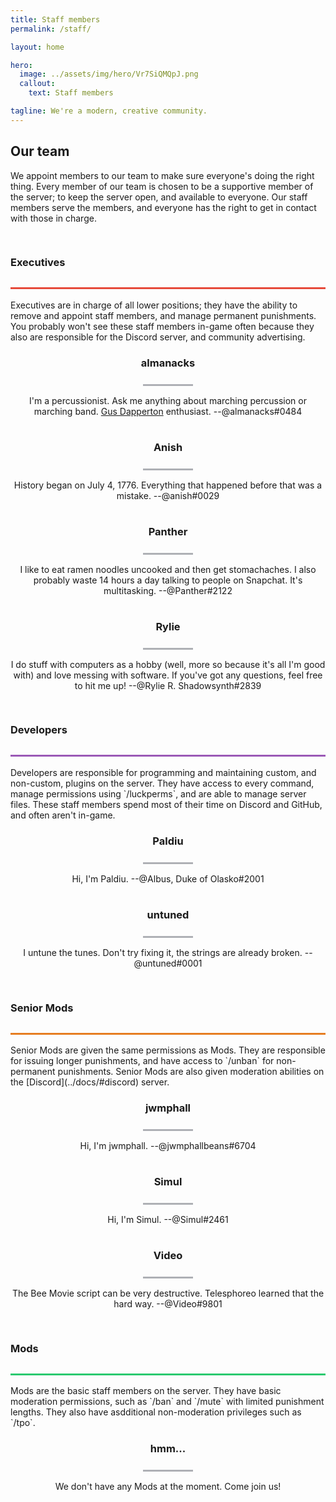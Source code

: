 ```yaml
---
title: Staff members
permalink: /staff/

layout: home

hero:
  image: ../assets/img/hero/Vr7SiQMQpJ.png
  callout:
    text: Staff members

tagline: We're a modern, creative community.
---
```


## Our team
We appoint members to our team to make sure everyone's doing the right thing. Every member of our team is chosen to be a supportive member of the server; to keep the server open, and available to everyone. Our staff members serve the members, and everyone has the right to get in contact with those in charge.

<h3 style="line-height: 5rem; border-bottom: 3px #E64A3A solid;">Executives</h3>
Executives are in charge of all lower positions; they have the ability to remove and appoint staff members, and manage permanent punishments. You probably won't see these staff members in-game often because they also are responsible for the Discord server, and community advertising.

<div class="usa-grid-full">
        <div class="usa-width-one-fourth">
              <center>
              <img src="https://crafatar.com/renders/head/6ea8bbd124964389a12fa3e1fc74372c?scale=10&overlay" alt="" style="max-width: 80px; margin-top: 1.5rem; margin-bottom: -3rem;">
              <h3>almanacks</h3>
              <hr style="margin-top: 1.5rem; width: 5rem; border-top: 3px solid #aeb0b5; background: #fff; color: #fff">
              <p style="margin-bottom: 1rem; max-width: 65rem;">I'm a percussionist. Ask me anything about marching percussion or marching band. <a class="usa-external_link" href="http://gusdapperton.com/">Gus Dapperton</a> enthusiast. --@almanacks#0484</p></center>
          </div>
        <div class="usa-width-one-fourth">
              <center>
              <img src="https://crafatar.com/renders/head/93d6bdbc0ede4d4baf43e31d5333a7b6?scale=10&overlay" alt=""  style="max-width: 80px; margin-top: 1.5rem; margin-bottom: -3rem;">
              <h3>Anish</h3>
              <hr style="margin-top: 1.5rem; width: 5rem; border-top: 3px solid #aeb0b5; background: #fff; color: #fff">
              <p style="margin-bottom: 1rem; max-width: 65rem;">History began on July 4, 1776. Everything that happened before that was a mistake. --@anish#0029</p></center>
          </div>
        <div class="usa-width-one-fourth">
              <center>
              <img src="https://crafatar.com/renders/head/a8ab4eb2280546318351f3be58056e37?scale=10&overlay" alt="" style="max-width: 80px; margin-top: 1.5rem; margin-bottom: -3rem;">
              <h3>Panther</h3>
              <hr style="margin-top: 1.5rem; width: 5rem; border-top: 3px solid #aeb0b5; background: #fff; color: #fff">
              <p style="margin-bottom: 1rem; max-width: 65rem;">I like to eat ramen noodles uncooked and then get stomachaches. I also probably waste 14 hours a day talking to people on Snapchat. It's multitasking. --@Panther#2122</p></center>
          </div>
        <div class="usa-width-one-fourth">
              <center>
              <img src="https://crafatar.com/renders/head/eca5074c25da49bd8a8529ce598ccdf4?scale=10&overlay" alt=""  style="max-width: 80px; margin-top: 1.5rem; margin-bottom: -3rem;">
              <h3>Rylie</h3>
              <hr style="margin-top: 1.5rem; width: 5rem; border-top: 3px solid #aeb0b5; background: #fff; color: #fff">
              <p style="margin-bottom: 1rem; max-width: 65rem;">I do stuff with computers as a hobby (well, more so because it's all I'm good with) and love messing with software. If you've got any questions, feel free to hit me up! --@Rylie R. Shadowsynth#2839</p></center>
          </div>
</div>

<h3 style="line-height: 5rem; border-bottom: 3px #9B59B6 solid;">Developers</h3>
Developers are responsible for programming and maintaining custom, and non-custom, plugins on the server. They have access to every command, manage permissions using `/luckperms`, and are able to manage server files. These staff members spend most of their time on Discord and GitHub, and often aren't in-game.

<div class="usa-grid-full">
        <div class="usa-width-one-half">
              <center>
              <img src="https://crafatar.com/renders/head/c8e5af826aba4dd783e8474381380cc9?scale=10&overlay" alt="" style="max-width: 80px; margin-top: 1.5rem; margin-bottom: -3rem;">
              <h3>Paldiu</h3>
              <hr style="margin-top: 1.5rem; width: 5rem; border-top: 3px solid #aeb0b5; background: #fff; color: #fff">
              <p style="margin-bottom: 1rem; max-width: 65rem;">Hi, I'm Paldiu. --@Albus, Duke of Olasko#2001</p></center>
          </div>
        <div class="usa-width-one-half">
              <center>
              <img src="https://crafatar.com/renders/head/db8e5b84c67041f69a2b1ad9a8c7e104?scale=10&overlay" alt=""  style="max-width: 80px; margin-top: 1.5rem; margin-bottom: -3rem;">
              <h3>untuned</h3>
              <hr style="margin-top: 1.5rem; width: 5rem; border-top: 3px solid #aeb0b5; background: #fff; color: #fff">
              <p style="margin-bottom: 1rem; max-width: 65rem;">I untune the tunes. Don't try fixing it, the strings are already broken. --@untuned#0001</p></center>
          </div>
</div>

<h3 style="line-height: 5rem; border-bottom: 3px #E67D21 solid;">Senior Mods</h3>
Senior Mods are given the same permissions as Mods. They are responsible for issuing longer punishments, and have access to `/unban` for non-permanent punishments. Senior Mods are also given moderation abilities on the [Discord](../docs/#discord) server.

<div class="usa-grid-full">
        <div class="usa-width-one-third">
              <center>
              <img src="https://crafatar.com/renders/head/ab3646ace2df418eafc45d95c6493218?scale=10&overlay" alt="" style="max-width: 80px; margin-top: 1.5rem; margin-bottom: -3rem;">
              <h3>jwmphall</h3>
              <hr style="margin-top: 1.5rem; width: 5rem; border-top: 3px solid #aeb0b5; background: #fff; color: #fff">
              <p style="margin-bottom: 1rem; max-width: 65rem;">Hi, I'm jwmphall. --@jwmphallbeans#6704</p></center>
          </div>
        <div class="usa-width-one-third">
              <center>
              <img src="https://crafatar.com/renders/head/0bc1c4647c4c4b209c17a1079145de8d?scale=10&overlay" alt=""  style="max-width: 80px; margin-top: 1.5rem; margin-bottom: -3rem;">
              <h3>Simul</h3>
              <hr style="margin-top: 1.5rem; width: 5rem; border-top: 3px solid #aeb0b5; background: #fff; color: #fff">
              <p style="margin-bottom: 1rem; max-width: 65rem;">Hi, I'm Simul. --@Simul#2461</p></center>
          </div>
        <div class="usa-width-one-third">
              <center>
              <img src="https://crafatar.com/renders/head/c3bca952cff34ea58ff589b273b4fbfc?scale=10&overlay" alt="" style="max-width: 80px; margin-top: 1.5rem; margin-bottom: -3rem;">
              <h3>Video</h3>
              <hr style="margin-top: 1.5rem; width: 5rem; border-top: 3px solid #aeb0b5; background: #fff; color: #fff">
              <p style="margin-bottom: 1rem; max-width: 130rem;">The Bee Movie script can be very destructive. Telesphoreo learned that the hard way. --@Video#9801</p></center>
          </div>
</div>

<h3 style="line-height: 5rem; border-bottom: 3px #2BCA70 solid;">Mods</h3>
Mods are the basic staff members on the server. They have basic moderation permissions, such as `/ban` and `/mute` with limited punishment lengths. They also have asdditional non-moderation privileges such as `/tpo`.

<div class="usa-grid-full">
        <div class="usa-width">
              <center>
              <img src="https://crafatar.com/renders/head/606e2ff0ed7748429d6ce1d3321c7838?scale=10&overlay" alt="" style="max-width: 80px; margin-top: 1.5rem; margin-bottom: -3rem;">
              <h3>hmm...</h3>
              <hr style="margin-top: 1.5rem; width: 5rem; border-top: 3px solid #aeb0b5; background: #fff; color: #fff">
              <p style="margin-bottom: 1rem; max-width: 130rem;">We don't have any Mods at the moment. Come join us!</p></center>
          </div>
</div>
